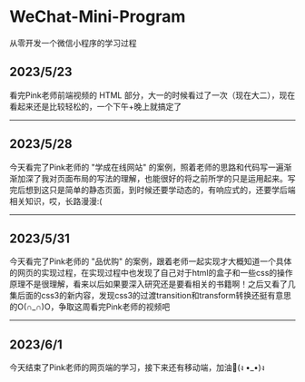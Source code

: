 # WeChat-Mini-Program
从零开发一个微信小程序的学习过程

## 2023/5/23

看完Pink老师前端视频的 HTML 部分，大一的时候看过了一次（现在大二），现在看起来还是比较轻松的，一个下午+晚上就搞定了

---

## 2023/5/28

今天看完了Pink老师的 "学成在线网站" 的案例，照着老师的思路和代码写一遍渐渐加深了我对页面布局的写法的理解，也能很好的将之前所学的只是运用起来。写完后想到这只是简单的静态页面，到时候还要学动态的，有响应式的，还要学后端相关知识，哎，长路漫漫:(

---

## 2023/5/31

今天看完了Pink老师的 "品优购" 的案例，跟着老师一起实现才大概知道一个具体的网页的实现过程，在实现过程中也发现了自己对于html的盒子和一些css的操作原理不是很理解，看来以后如果要深入研究还是要看相关的书籍啊！之后又看了几集后面的css3的新内容，发现css3的过渡transition和transform转换还挺有意思的O(∩_∩)O，争取这周看完Pink老师的视频吧

---

## 2023/6/1

今天结束了Pink老师的网页端的学习，接下来还有移动端，加油💪(ง •_•)ง